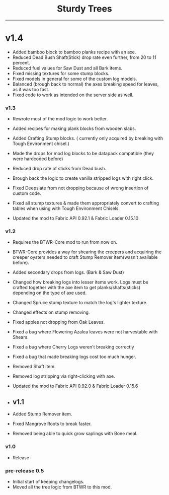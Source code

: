 # <center>Sturdy Trees</center>

---

# v1.4

+ Added bamboo block to bamboo planks recipe with an axe.
+ Reduced Dead Bush Shaft(Stick) drop rate even further, from 20 to 11 percent.
+ Reduced fuel values for Saw Dust and all Bark items.
+ Fixed missing textures for some stump blocks.
+ Fixed models in general for some of the custom log models.
+ Balanced (brough back to normal) the axes breaking speed for leaves, as it was too fast.
+ Fixed code to work as intended on the server side as well.


### v1.3

+ Rewrote most of the mod logic to work better.
+ Added recipes for making plank blocks from wooden slabs.
+ Added Crafting Stump blocks. ( currently only acquired by breaking with Tough Environment chisel.)
+ Made the drops for mod log blocks to be datapack compatible (they were hardcoded before)
+ Reduced drop rate of sticks from Dead bush.
+ Brough back the logic to create vanilla stripped logs with right click.
+ Fixed Deepslate from not dropping because of wrong insertion of custom code.
+ Fixed all stump textures & made them appropriately convert to crafting tables when using with Tough Environment Chisels.

+ Updated the mod to Fabric API 0.92.1 & Fabric Loader 0.15.10

### v1.2

+ Requires the BTWR-Core mod to run from now on.
+ BTWR-Core provides a way for shearing the creepers and acquiring the creeper oysters needed to craft Stump Remover item(wasn't available before).

+ Added secondary drops from logs. (Bark & Saw Dust)

+ Changed how breaking logs into lesser items work. Logs must be crafted together with the axe item to get planks/shafts(sticks) depending on the type of axe used.
+ Changed Spruce stump texture to match the log's lighter texture.
+ Changed effects on stump removing.

+ Fixed apples not dropping from Oak Leaves.
+ Fixed a bug where Flowering Azalea leaves were not harvestable with Shears.
+ Fixed a bug where Cherry Logs weren't breaking correctly
+ Fixed a bug that made breaking logs cost too much hunger.

+ Removed Shaft item.
+ Removed log stripping via right-clicking with axe.

+ Updated the mod to Fabric API 0.92.0 & Fabric Loader 0.15.6


+ ## v1.1

+ Added Stump Remover item.
+ Fixed Mangrove Roots to break faster.
+ Removed being able to quick grow saplings with Bone meal.


### v1.0

+ Release


### pre-release 0.5

+ Initial start of keeping changelogs.
+ Moved all the tree logic from BTWR to this mod.
